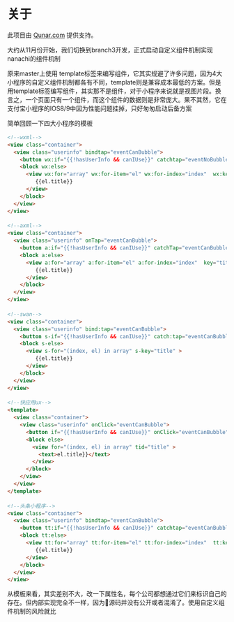 # 关于

此项目由 [Qunar.com](https://github.com/qunarcorp) 提供支持。


大约从11月份开始，我们切换到branch3开发，正式启动自定义组件机制实现nanachi的组件机制

原来master上使用 template标签来编写组件，它其实规避了许多问题，因为4大小程序的自定义组件机制都各有不同，template则是兼容成本最低的方案。但是用template标签编写组件，其实那不是组件，对于小程序来说就是视图片段。换言之，一个页面只有一个组件，而这个组件的数据则是非常庞大。果不其然，它在支付宝小程序的IOS8/9中因为性能问题挂掉，只好匆匆启动后备方案

简单回顾一下四大小程序的模板

```html
<!--wxml-->
<view class="container">
  <view class="userinfo" bindtap="eventCanBubble">
    <button wx:if="{{!hasUserInfo && canIUse}}" catchtap="eventNoBubble"> 获取头像昵称 </button>
    <block wx:else>
      <view wx:for="array" wx:for-item="el" wx:for-index="index"  wx:key="*this">
         {{el.title}}
      </view>
    </block>
  </view>
</view>

<!--axml-->
<view class="container">
  <view class="userinfo" onTap="eventCanBubble">
    <button a:if="{{!hasUserInfo && canIUse}}" catchTap="eventCanBubble"> 获取头像昵称 </button>
    <block a:else>
      <view a:for="array" a:for-item="el" a:for-index="index"  key="title" >
         {{el.title}}
      </view>
    </block>
  </view>
</view>

<!--swan-->
<view class="container">
  <view class="userinfo" bind:tap="eventCanBubble">
    <button s-if="{{!hasUserInfo && canIUse}}" catch:tap="eventCanBubble"> 获取头像昵称 </button>
    <block s-else>
      <view s-for="(index, el) in array" s-key="title" >
         {{el.title}}
      </view>
    </block>
  </view>
</view>

<!--快应用ux-->
<template>
  <view class="container">
    <view class="userinfo" onClick="eventCanBubble">
      <button if="{{!hasUserInfo && canIUse}}" onClick="eventCanBubble"><text> 获取头像昵称</text> </button>
      <block else>
        <view for="(index, el) in array" tid="title" >
          <text>el.title}}</text>
        </view>
      </block>
    </view>
  </view>
</template>

<!--头条小程序-->
<view class="container">
  <view class="userinfo" bindtap="eventCanBubble">
    <button tt:if="{{!hasUserInfo && canIUse}}" catchtap="eventCanBubble"> 获取头像昵称 </button>
    <block tt:else>
      <view tt:for="array" tt:for-item="el" tt:for-index="index"  tt:key="*this">
         {{el.title}}
      </view>
    </block>
  </view>
</view>

```



从模板来看，其实差别不大，改一下属性名，每个公司都想通过它们来标识自己的存在。但内部实现完全不一样，因为源码并没有公开或者混淆了。使用自定义组件机制的风险就比<template>标签大很多。 BAT三公司都暴露了一个Component入口函数，让你传入一个配置对象实现组件机制，而以小米为首的快应用则是内部走vue，没有Component这个方法，只需你export一个配置对象。
```javascript
//微信
Component({
  data: {},
  lifetimes: {//钩子必须放在lifetimes
    created(){},//拿不到实例的UUID
    attached(){},//钩子触发顺序与元素在文档位置一致
    dettached(){}
  },
  methods: {//事件句柄必须放在methods
    onClick(){}
  }
})
//支付宝
Component({
  data: {},
  //没有与created对应的didCreate/willMount钩子
  didMount(){},//能拿到实例的UUID
  didUpdate(){},//钩子触发顺序是随机的
  didUnmount(){},
  methods: {
    onClick(){}
  }
})

//百度
Component({
  data: {},
  created(){},//应该是微信自定义组件的早期格式，没有lifetimes，methods
  attached(){},//拿不到实例的UUID
  dettached(){},//钩子触发顺序与元素在文档位置一致
  onClick(){}
})

//头条小程序
Component({
  data: {},
  created(){},//拿不到实例的UUID
  attached(){},//钩子触发顺序与元素在文档位置一致
  dettached(){}
  methods: {//事件句柄必须放在methods
    onClick(){}
  }
})
//小米（快应用都是由小米提供技术方案）
export {
   props: {},//基本与百度差不多
   onInit(){},
   onReady(){},
   onDestroy(){},
   onClick(){}
}
```

从内部实现来看，BAT 都是走迷你React虚拟DOM， 快应用走迷你 vue虚拟DOM， 但支付宝的实现不好，钩子的触发顺序是随机的。因此在非随机的三种中，我们内部有一个迷你React, anu，产生的组件实例放进一个队列中，而BTM （百度，微信，小米）的created/onInit钩子再逐个再出来，执行setData实现视图的更新。而支付宝需要在编译层，为每个自定义组件标签添加一个UUID ，然后在didMount匹配取出。


```javascript
//anu 
onBeforeRender(fiber){
   var type = fiber.type;
   var reactInstances = type.reactInstances;
   var instance = fiber.stateNode;
   if(!instance.wx && reactInstances){
     reactInstances.push(instance)
   }
}

//BTM的created/onReady  <anu-dog></anu-dog>
created(){
   var reactInstances = type.reactInstances;
   var reactInstance = reactInstances.shift();
   reactInstance.wx = this;
   this.reactInstance = reactInstance;
   updateMiniApp(reactInstance)
}

//支付宝  <anu-dog instanceUid="{{'i32432' }}"></anu-dog>
didMount(){
  var reactInstances = type.reactInstances;
  var uid = this.props.instanceUid;
  for (var i = reactInstances.length - 1; i >= 0; i--) {
      var reactInstance = reactInstances[i];
      if (reactInstance.instanceUid === uid) {
          reactInstance.wx = this;
          this.reactInstance = reactInstance;
          updateMiniApp(reactInstance);
          reactInstances.splice(i, 1);
          break;
      }
  }
}

```
其实如果一个页面的数据量不大，template标签实现的组件机制比自定义组件的性能要好，自定义组件标签会对用户的属性根据props配置项进行过滤，
还要传入slot，启动构造函数等等。但数据量大，自定义组件机制由于能实现局部更新，性能就反超了。

但支付宝是个例，由于它延迟到在didMount钩子才更新数据，即视图出来了又要刷新视图，比其他小程序多了一次rerender与伴随而来的reflow。

快应用就更麻烦些，主要有以下问题

1. 快应用要求像vue那样三种格式都放在同一个文件中，但script标签是无法export出任何东西，于是我只好将组件定义单独拆到另一个文件， 才搞定引用父类的问题。

2. 快应用在标签的使用上更为严格，文本节点必须放在a, span, text, option这4种标签中，实际上span的使用限制还严厉些，于是我们在编译时，只用到a, text, option。而a是对标BAT的navigator，因此一般也用不到。

3. 最大的问题是对CSS支持太差，比如说不支持`display: block, display: line`, 不支持浮动，不支持相对绝对定位，不支持`.class1.class2`的写法……  

4. API也比BAT的API少这么多东西，兼容起来非常吃力。




## 娜娜奇提供的核心组件及他们对应的关系，核心的技术内幕

娜娜奇主要分为两大部分， 编译期的转译框架， 统一将以React为技术栈的工程转换为各种小程序认识的文件与结构

转译框架又细分为4部分， react组件转译器，es6转译器， 样式转译器及各种辅助用的helpers.

运行时的底层框架与补丁组件， 底层框架为ReactWx, ReactBu, ReactAli, ReactQuick,分别对标微信，百度，
支付宝小程序及快应用，因为官方React的size太大，并没有适用的钩子机制，让我们在渲染前将数据传给原生组件进行
setData() (setData是小程序实例更新视图的核心方法)，因此我们基于我们早已成熟的迷你React框架anu进行一下扩展 
去掉DOM渲染层，加上各种对应的渲染层，从而形成 对应的React.

补丁组件是指， 小程序都自带一套UI组件，它们存在一些无法抹平的差异或在个别平台直接没有这个组件，我们需要用原生的
view ,text等基础组件元素封装成缺省组件，比如Icon, Button, Navigator.


## 娜娜奇的目录结构以及对应的工程规范，cli以及发布打包，如何控制size

娜娜奇的目录结构以微信的标准为蓝图，大概分为app.js, pages目录， components目录，针对我们的业务，还添加了
commons目录与assets目录。

- app.js是全工程的配置，以react组件形式呈现， 全局共享对象，全局的分享函数都在这实例上
- pages目录 放所有页面组件， 组件在index.js中， 这里目录存在层次
- components目录 放所有有视图的业务组件， 组件在index.js中， 这里的目录只有两层， components/ComponentName/index.js
index.js 要exports与目录名同名的类名
- commons目录 放所有没有视图的业务组件，没有文件名与目录名的限制，
但希望每个业务线的组件都放在与业务线同名的目录下
- assets目录， 放静态资源

app.js pages目录，components目录会应用react转译器与样式转译器， commons目录应用es6转译器，
assets目录应用样式转译器


直观的效果见 [这里的两个图](publish.md)

cli 命令见 [这里](install.md)

build后的大小 [见开发工具的预览](diff.md) 

## 娜娜奇提供的重要功能组件和模块，如何帮助开发者做到快速开发

提供了 @react, @components，@assets这几个别名，用法如
import React from '@react' 这样在很深的目录下，大家就不需要
import React from '../../../../ReactAli'这样写
@components指向components目录
@assets 则用在css, sass, less文件中指向assets目录

React.getApp(), React.getCurrentPage()方便大家得到当前APP配置对象与页面组件的实例

React.api 将对所有平台的上百个API进行抹平，API是wx, swan, my这几个对象，它们里面提供了访问底层的能力
如通信录，电池，音量，地理信息, 上传下载，手机型号信息等一大堆东西

React.api 里的所有异步方法，都Promise化，方便大家直接用es7 的async ,await语法

样式转译器，帮用户处理样式表中的rpx/px之间的转换。

## 为了保证跨平台，设计娜娜奇技术方案的重要原则和开发规范，哪些不支持

所有接口访问必须 使用React.api的方法，不要直接在wx, swan, my对象中取

React组件的只有render方法才能使用JSX，它们需要遵守一下规范，详见[这里](jsx.md)

样式方面，为了兼容快应用，布局统一使用flexbox, 不能使用display:block/inline, float,
position:absolute/relative


## 娜娜奇如何和原生小程序兼容，以及其他有用的辅助功能或者工具

娜娜奇不与某一种原生小程序兼容，因为它要照顾4种小程序

如果你的目录名，样式不符合规范，我们在转译阶段会给出友好提示

快应用的文本节点要求放在text, a, option, label下，娜娜奇会在编译阶段自动对没有放在里面的文本包一个text标签

页面配置对象的许多配置项（如tabBar, titBar的配置参数，页面背景参数）， 我们也进行了抹平，用户只需要以微信方式
写，我们自动转换为各个平台对应的名字，在快应用中，是没有tabBar, 我们直接让每个页面组件继承了一个父类，父类里面
有tabBar, 令它长得与其他小程序一模一样

![nanachi](1538220971726.jpeg)
